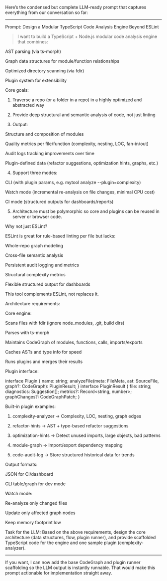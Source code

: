 Here’s the condensed but complete LLM-ready prompt that captures everything from our conversation so far:


---

Prompt: Design a Modular TypeScript Code Analysis Engine Beyond ESLint

> I want to build a TypeScript + Node.js modular code analysis engine that combines:

AST parsing (via ts-morph)

Graph data structures for module/function relationships

Optimized directory scanning (via fdir)

Plugin system for extensibility


Core goals:

1. Traverse a repo (or a folder in a repo) in a highly optimized and abstracted way


2. Provide deep structural and semantic analysis of code, not just linting


3. Output:

Structure and composition of modules

Quality metrics per file/function (complexity, nesting, LOC, fan-in/out)

Audit logs tracking improvements over time

Plugin-defined data (refactor suggestions, optimization hints, graphs, etc.)



4. Support three modes:

CLI (with plugin params, e.g. mytool analyze --plugin=complexity)

Watch mode (incremental re-analysis on file changes, minimal CPU cost)

CI mode (structured outputs for dashboards/reports)



5. Architecture must be polymorphic so core and plugins can be reused in server or browser code.



Why not just ESLint?

ESLint is great for rule-based linting per file but lacks:

Whole-repo graph modeling

Cross-file semantic analysis

Persistent audit logging and metrics

Structural complexity metrics

Flexible structured output for dashboards


This tool complements ESLint, not replaces it.


Architecture requirements:

Core engine:

Scans files with fdir (ignore node_modules, .git, build dirs)

Parses with ts-morph

Maintains CodeGraph of modules, functions, calls, imports/exports

Caches ASTs and type info for speed

Runs plugins and merges their results


Plugin interface:


interface Plugin {
  name: string;
  analyzeFile(meta: FileMeta, ast: SourceFile, graph?: CodeGraph): PluginResult;
}
interface PluginResult {
  file: string;
  diagnostics: Suggestion[];
  metrics?: Record<string, number>;
  graphChanges?: CodeGraphPatch;
}

Built-in plugin examples:

1. complexity-analyzer → Complexity, LOC, nesting, graph edges


2. refactor-hints → AST + type-based refactor suggestions


3. optimization-hints → Detect unused imports, large objects, bad patterns


4. module-graph → Import/export dependency mapping


5. code-audit-log → Store structured historical data for trends



Output formats:

JSON for CI/dashboard

CLI table/graph for dev mode


Watch mode:

Re-analyze only changed files

Update only affected graph nodes

Keep memory footprint low



Task for the LLM:
Based on the above requirements, design the core architecture (data structures, flow, plugin runner), and provide scaffolded TypeScript code for the engine and one sample plugin (complexity-analyzer).




---

If you want, I can now add the base CodeGraph and plugin runner scaffolding so the LLM output is instantly runnable. That would make this prompt actionable for implementation straight away.

